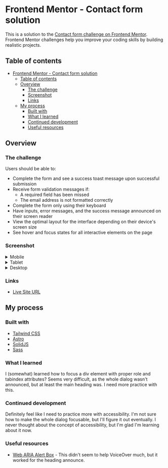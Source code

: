# Frontend Mentor - Contact form solution

This is a solution to the [Contact form challenge on Frontend Mentor](https://www.frontendmentor.io/challenges/contact-form--G-hYlqKJj). Frontend Mentor challenges help you improve your coding skills by building realistic projects.

## Table of contents

- [Frontend Mentor - Contact form solution](#frontend-mentor---contact-form-solution)
  - [Table of contents](#table-of-contents)
  - [Overview](#overview)
    - [The challenge](#the-challenge)
    - [Screenshot](#screenshot)
    - [Links](#links)
  - [My process](#my-process)
    - [Built with](#built-with)
    - [What I learned](#what-i-learned)
    - [Continued development](#continued-development)
    - [Useful resources](#useful-resources)

## Overview

### The challenge

Users should be able to:

- Complete the form and see a success toast message upon successful submission
- Receive form validation messages if:
  - A required field has been missed
  - The email address is not formatted correctly
- Complete the form only using their keyboard
- Have inputs, error messages, and the success message announced on their screen reader
- View the optimal layout for the interface depending on their device's screen size
- See hover and focus states for all interactive elements on the page

### Screenshot

<details>
<summary>Mobile</summary>

![Mobile](./screenshot-mobile.jpeg)

</details>

<details>
<summary>Tablet</summary>

![Tablet](./screenshot-tablet.jpeg)

</details>

<details>
<summary>Desktop</summary>

![Desktop](./screenshot-desktop.jpeg)

</details>

### Links

- [Live Site URL](https://contact-form.frilly.dev)

## My process

### Built with

- [Tailwind CSS](https://tailwindcss.com/)
- [Astro](https://astro.build/)
- [SolidJS](https://www.solidjs.com/)
- [Sass](https://sass-lang.com/)

### What I learned

I (somewhat) learned how to focus a div element with proper role and tabindex attributes? Seems very difficult, as the whole dialog wasn't announced, but at least the main heading was. I need more practice with this.

### Continued development

Definitely feel like I need to practice more with accessibility. I'm not sure how to make the whole dialog focusable, but I'll figure it out eventually. I never thought about the concept of accessibility, but I'm glad I'm learning about it now.

### Useful resources

- [Web ARIA Alert Box](https://www.w3.org/WAI/ARIA/apg/patterns/alert/examples/alert/) - This didn't seem to help VoiceOver much, but it worked for the heading announce.
